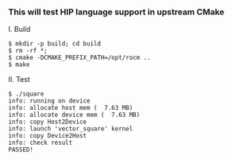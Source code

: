 ### This will test HIP language support in upstream CMake
I. Build

```
$ mkdir -p build; cd build
$ rm -rf *;
$ cmake -DCMAKE_PREFIX_PATH=/opt/rocm ..
$ make
```

II. Test

```
$ ./square
info: running on device
info: allocate host mem (  7.63 MB)
info: allocate device mem (  7.63 MB)
info: copy Host2Device
info: launch 'vector_square' kernel
info: copy Device2Host
info: check result
PASSED!
```
